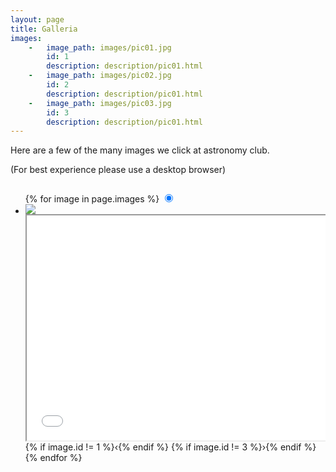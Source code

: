 ```yaml
---
layout: page
title: Galleria
images:
    -   image_path: images/pic01.jpg
        id: 1
        description: description/pic01.html
    -   image_path: images/pic02.jpg
        id: 2
        description: description/pic01.html
    -   image_path: images/pic03.jpg
        id: 3
        description: description/pic01.html
---
```

Here are a few of the many images we click at astronomy club. 


(For best experience please use a desktop browser)
<div style="height:1080px; display:block;overflow:scroll">
<ul class="slides ">
{% for image in page.images %}
    <input type="radio" name="radio-btn" id="{{ image.id }}" checked />
    <li class="slide-container">
        <div class="slide">
            <img src="{{image.image_path}}"/>
            <div class="row">
                <div class="col-md-8">
                    <iframe width="100%" height="360px" display="block" overflow="scroll" src="{{ image.description }}" ></iframe>
                </div>
                <div class="col-md-4">
                    <div id="fb_comments">
                        <div class="fb-comments" data-href="{{ site.url }}/gallery/{{ image.image_path }}" data-colorscheme="dark" data-num-posts="4" data-width="100%"></div>
                    </div>
                </div>
            </div>
        </div>
        <div class="nav">
            {% if image.id != 1 %}<label for="{{ image.id | plus: -1}}" class="prev">&#x2039;</label>{% endif %}
            {% if image.id != 3 %}<label for="{{image.id | plus: 1}}" class="next">&#x203a;</label>{% endif %}
        </div>
    </li>
{% endfor %}
</ul>
</div>
